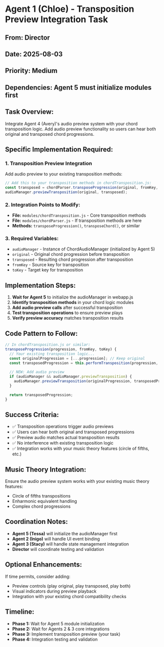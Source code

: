 # Agent 1 (Chloe) - Transposition Preview Integration Task

## **From:** Director
## **Date:** 2025-08-03
## **Priority:** Medium
## **Dependencies:** Agent 5 must initialize modules first

## **Task Overview:**
Integrate Agent 4 (Avery)'s audio preview system with your chord transposition logic. Add audio preview functionality so users can hear both original and transposed chord progressions.

## **Specific Implementation Required:**

### **1. Transposition Preview Integration**
Add audio preview to your existing transposition methods:

```javascript
// Add this to your transposition methods in chordTransposition.js:
const transposed = chordParser.transposeProgression(original, fromKey, toKey);
audioManager.previewTransposition(original, transposed);
```

### **2. Integration Points to Modify:**
- **File:** `modules/chordTransposition.js` - Core transposition methods
- **File:** `modules/chordParser.js` - If transposition methods are here
- **Methods:** `transposeProgression()`, `transposeChord()`, or similar

### **3. Required Variables:**
- `audioManager` - Instance of ChordAudioManager (initialized by Agent 5)
- `original` - Original chord progression before transposition
- `transposed` - Resulting chord progression after transposition
- `fromKey` - Source key for transposition
- `toKey` - Target key for transposition

## **Implementation Steps:**

1. **Wait for Agent 5** to initialize the audioManager in webapp.js
2. **Identify transposition methods** in your chord logic modules
3. **Add audio preview calls** after successful transposition
4. **Test transposition operations** to ensure preview plays
5. **Verify preview accuracy** matches transposition results

## **Code Pattern to Follow:**

```javascript
// In chordTransposition.js or similar:
transposeProgression(progression, fromKey, toKey) {
  // Your existing transposition logic...
  const originalProgression = [...progression]; // Keep original
  const transposedProgression = this.performTransposition(progression, fromKey, toKey);
  
  // NEW: Add audio preview
  if (audioManager && audioManager.previewTransposition) {
    audioManager.previewTransposition(originalProgression, transposedProgression);
  }
  
  return transposedProgression;
}
```

## **Success Criteria:**
- ✅ Transposition operations trigger audio previews
- ✅ Users can hear both original and transposed progressions
- ✅ Preview audio matches actual transposition results
- ✅ No interference with existing transposition logic
- ✅ Integration works with your music theory features (circle of fifths, etc.)

## **Music Theory Integration:**
Ensure the audio preview system works with your existing music theory features:
- Circle of fifths transpositions
- Enharmonic equivalent handling
- Complex chord progressions

## **Coordination Notes:**
- **Agent 5 (Tessa)** will initialize the audioManager first
- **Agent 2 (Inigo)** will handle UI event binding
- **Agent 3 (Stacy)** will handle state management integration
- **Director** will coordinate testing and validation

## **Optional Enhancements:**
If time permits, consider adding:
- Preview controls (play original, play transposed, play both)
- Visual indicators during preview playback
- Integration with your existing chord compatibility checks

## **Timeline:**
- **Phase 1:** Wait for Agent 5 module initialization
- **Phase 2:** Wait for Agents 2 & 3 core integrations
- **Phase 3:** Implement transposition preview (your task)
- **Phase 4:** Integration testing and validation
